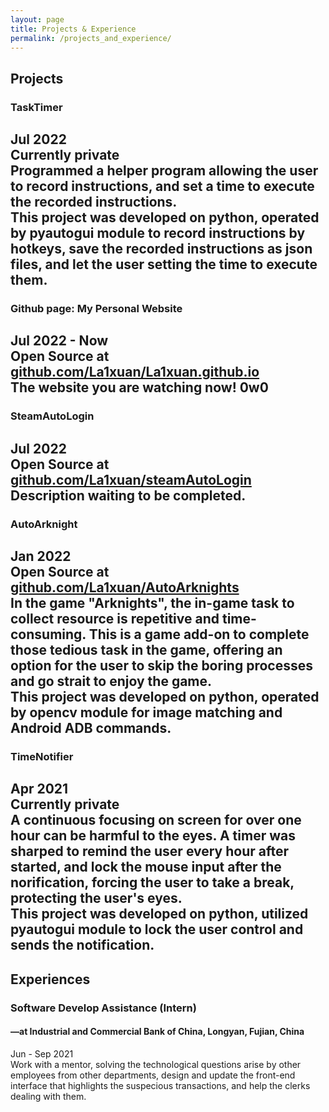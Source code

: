 ```yaml
---
layout: page
title: Projects & Experience
permalink: /projects_and_experience/
---
```


## Projects 
  



### TaskTimer
Jul 2022  
Currently private  
Programmed a helper program allowing the user to record instructions, and set a time to execute the recorded instructions.  
This project was developed on python, operated by pyautogui module to record instructions by hotkeys, save the recorded instructions as json files, and let the user setting the time to execute them.  
------------------------------------------------------------------------------------------------------------------------------------------

### Github page: My Personal Website
Jul 2022 - Now  
Open Source at [github.com/La1xuan/La1xuan.github.io]  
The website you are watching now! 0w0  
------------------------------------------------------------------------------------------------------------------------------------------

### SteamAutoLogin
Jul 2022  
Open Source at [github.com/La1xuan/steamAutoLogin]  
Description waiting to be completed.  
------------------------------------------------------------------------------------------------------------------------------------------

### AutoArknight
Jan 2022  
Open Source at [github.com/La1xuan/AutoArknights]  
In the game "Arknights", the in-game task to collect resource is repetitive and time-consuming. This is a game add-on to complete those tedious task in the game, offering an option for the user to skip the boring processes and go strait to enjoy the game.  
This project was developed on python, operated by opencv module for image matching and Android ADB commands.  
------------------------------------------------------------------------------------------------------------------------------------------

### TimeNotifier
Apr 2021  
Currently private  
A continuous focusing on screen for over one hour can be harmful to the eyes. A timer was sharped to remind the user every hour after started, and lock the mouse input after the norification, forcing the user to take a break, protecting the user's eyes.  
This project was developed on python, utilized pyautogui module to lock the user control and sends the notification.  
------------------------------------------------------------------------------------------------------------------------------------------

## Experiences  



### Software Develop Assistance (Intern) 
#### —at Industrial and Commercial Bank of China, Longyan, Fujian, China
Jun - Sep 2021  
Work with a mentor, solving the technological questions arise by other employees from other departments, design and update the front-end interface that highlights the suspecious transactions, and help the clerks dealing with them.



  

[github.com/La1xuan/steamAutoLogin]: /steamAutoLogin  
[github.com/La1xuan/AutoArknights]: /AutoArknights  
[github.com/La1xuan/La1xuan.github.io]: /githubPage